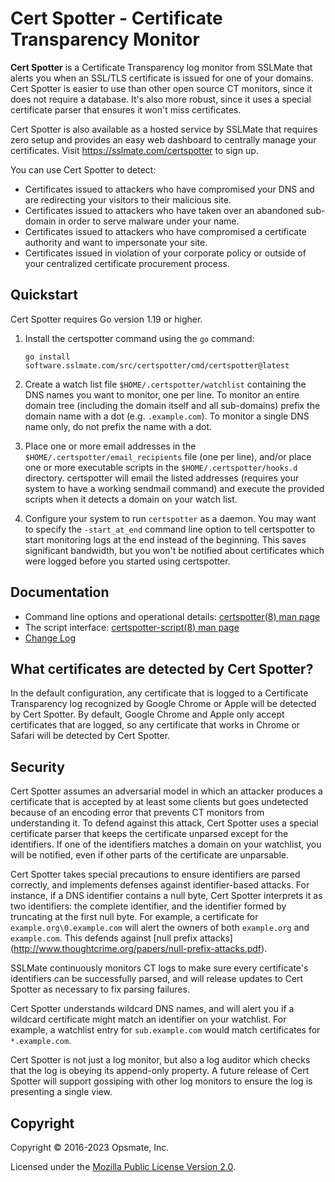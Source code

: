 # Cert Spotter - Certificate Transparency Monitor

**Cert Spotter** is a Certificate Transparency log monitor from SSLMate that
alerts you when an SSL/TLS certificate is issued for one of your domains.
Cert Spotter is easier to use than other open source CT monitors, since it does not require
a database. It's also more robust, since it uses a special certificate parser
that ensures it won't miss certificates.

Cert Spotter is also available as a hosted service by SSLMate that
requires zero setup and provides an easy web dashboard to centrally
manage your certificates.  Visit <https://sslmate.com/certspotter>
to sign up.

You can use Cert Spotter to detect:

 * Certificates issued to attackers who have compromised your DNS and
   are redirecting your visitors to their malicious site.
 * Certificates issued to attackers who have taken over an abandoned
   sub-domain in order to serve malware under your name.
 * Certificates issued to attackers who have compromised a certificate
   authority and want to impersonate your site.
 * Certificates issued in violation of your corporate policy
   or outside of your centralized certificate procurement process.

## Quickstart

Cert Spotter requires Go version 1.19 or higher.

1. Install the certspotter command using the `go` command:

   ```
   go install software.sslmate.com/src/certspotter/cmd/certspotter@latest
   ```

2. Create a watch list file `$HOME/.certspotter/watchlist` containing the DNS names you want to monitor,
   one per line.  To monitor an entire domain tree (including the domain itself
   and all sub-domains) prefix the domain name with a dot (e.g. `.example.com`).
   To monitor a single DNS name only, do not prefix the name with a dot.

3. Place one or more email addresses in the `$HOME/.certspotter/email_recipients`
   file (one per line), and/or place one or more executable scripts in the
   `$HOME/.certspotter/hooks.d` directory.  certspotter will email the listed
   addresses (requires your system to have a working sendmail command) and
   execute the provided scripts when it detects a domain on your watch list.

4. Configure your system to run `certspotter` as a daemon.  You may want to specify
   the `-start_at_end` command line option to tell certspotter to start monitoring
   logs at the end instead of the beginning.  This saves significant bandwidth, but
   you won't be notified about certificates which were logged before you started
   using certspotter.

## Documentation

* Command line options and operational details: [certspotter(8) man page](man/certspotter.md)
* The script interface: [certspotter-script(8) man page](man/certspotter-script.md)
* [Change Log](CHANGELOG.md)

## What certificates are detected by Cert Spotter?

In the default configuration, any certificate that is logged to a Certificate
Transparency log recognized by Google Chrome or Apple will be detected by
Cert Spotter.  By default, Google Chrome and Apple only accept certificates that
are logged, so any certificate that works in Chrome or Safari will be detected
by Cert Spotter.

## Security

Cert Spotter assumes an adversarial model in which an attacker produces
a certificate that is accepted by at least some clients but goes
undetected because of an encoding error that prevents CT monitors from
understanding it.  To defend against this attack, Cert Spotter uses a
special certificate parser that keeps the certificate unparsed except
for the identifiers.  If one of the identifiers matches a domain on your
watchlist, you will be notified, even if other parts of the certificate
are unparsable.

Cert Spotter takes special precautions to ensure identifiers are parsed
correctly, and implements defenses against identifier-based attacks.
For instance, if a DNS identifier contains a null byte, Cert Spotter
interprets it as two identifiers: the complete identifier, and the
identifier formed by truncating at the first null byte.  For example, a
certificate for `example.org\0.example.com` will alert the owners of both
`example.org` and `example.com`.  This defends against [null prefix attacks]
(http://www.thoughtcrime.org/papers/null-prefix-attacks.pdf).

SSLMate continuously monitors CT logs to make sure every certificate's
identifiers can be successfully parsed, and will release updates to
Cert Spotter as necessary to fix parsing failures.

Cert Spotter understands wildcard DNS names, and will alert
you if a wildcard certificate might match an identifier on
your watchlist.  For example, a watchlist entry for `sub.example.com` would
match certificates for `*.example.com`.

Cert Spotter is not just a log monitor, but also a log auditor which
checks that the log is obeying its append-only property.  A future
release of Cert Spotter will support gossiping with other log monitors
to ensure the log is presenting a single view.

## Copyright

Copyright © 2016-2023 Opsmate, Inc.

Licensed under the [Mozilla Public License Version 2.0](LICENSE).

